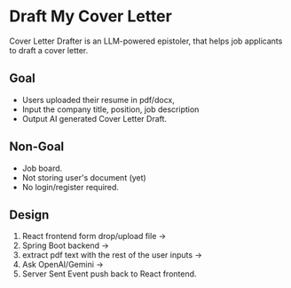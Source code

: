 # Draft My Cover Letter

Cover Letter Drafter is an LLM-powered epistoler,
that helps job applicants to draft a cover letter.

## Goal
- Users uploaded their resume in pdf/docx, 
- Input the company title, position, job description 
- Output AI generated Cover Letter Draft.

## Non-Goal
- Job board.
- Not storing user's document (yet)
- No login/register required.

## Design
1. React frontend form drop/upload file -> 
2. Spring Boot backend -> 
3. extract pdf text with the rest of the user inputs -> 
4. Ask OpenAI/Gemini ->
5. Server Sent Event push back to React frontend.
